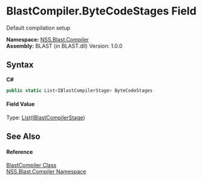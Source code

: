 # BlastCompiler.ByteCodeStages Field
 

Default compilation setup

**Namespace:**&nbsp;<a href="N_NSS_Blast_Compiler">NSS.Blast.Compiler</a><br />**Assembly:**&nbsp;BLAST (in BLAST.dll) Version: 1.0.0

## Syntax

**C#**<br />
``` C#
public static List<IBlastCompilerStage> ByteCodeStages
```


#### Field Value
Type: <a href="https://docs.microsoft.com/dotnet/api/system.collections.generic.list-1" target="_blank" rel="noopener noreferrer">List</a>(<a href="T_NSS_Blast_IBlastCompilerStage">IBlastCompilerStage</a>)

## See Also


#### Reference
<a href="T_NSS_Blast_Compiler_BlastCompiler">BlastCompiler Class</a><br /><a href="N_NSS_Blast_Compiler">NSS.Blast.Compiler Namespace</a><br />